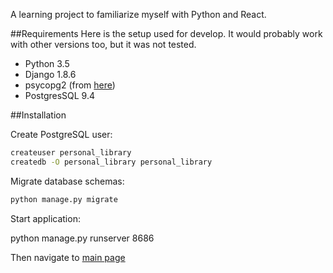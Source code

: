 A learning project to familiarize myself with Python and React.

##Requirements
Here is the setup used for develop. It would probably work with other versions too, but it was not tested.

* Python 3.5
* Django 1.8.6
* psycopg2 (from [here](http://www.lfd.uci.edu/~gohlke/pythonlibs/#psycopg))
* PostgresSQL 9.4

##Installation

Create PostgreSQL user:

```sh
createuser personal_library
createdb -O personal_library personal_library
```

Migrate database schemas:

```sh
python manage.py migrate
```

Start application:

python manage.py runserver 8686

Then navigate to [main page](http://www.localhost:8686/main/)
